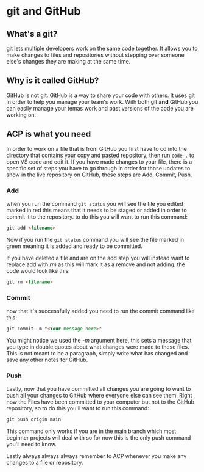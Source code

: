# git and GitHub

## What's a git?

git lets multiple developers work on the same code together. It allows you to make changes to files and repositories without stepping over someone else's changes they are making at the same time.

## Why is it called GitHub?

GitHub is not git. GitHub is a way to share your code with others. It uses git in order to help you manage your team's work. With both git **and** GitHub you can easily manage your temas work and past versions of the code you are working on.

## ACP is what you need

In order to work on a file that is from GitHub you first have to cd into the directory that contains your copy and pasted repository, then run `code .` to open VS code and edit it. If you have made changes to your file, there is a specific set of steps you have to go through in order for those updates to show in the live repository on GitHub, these steps are Add, Commit, Push.

### Add

when you run the command `git status` you will see the file you edited marked in red this means that it needs to be staged or added in order to commit it to the repository. to do this you will want to run this command:

```markdown
git add <filename>
```

Now if you run the `git status` command you will see the file marked in green meaning it is added and ready to be committed.

If you have deleted a file and are on the add step you will instead want to replace add with *rm* as this will mark it as a remove and not adding. the code would look like this:

```markdown
git rm <filename>
```

### Commit

now that it's successfully added you need to run the commit command like this:

```markdown
git commit -m "<Your message here>"
```

You might notice we used the *-m* argument here, this sets a message that you type in double quotes about what changes were made to these files. This is not meant to be a paragraph, simply write what has changed and save any other notes for GitHub.

### Push

Lastly, now that you have committed all changes you are going to want to push all your changes to GitHub where everyone else can see them. Right now the Files have been committed to your computer but not to the GitHub repository, so to do this you'll want to run this command:

```markdown
git push origin main
```

This command only works if you are in the main branch which most beginner projects will deal with so for now this is the only push command you'll need to know.

Lastly always always always remember to ACP whenever you make any changes to a file or repository.
